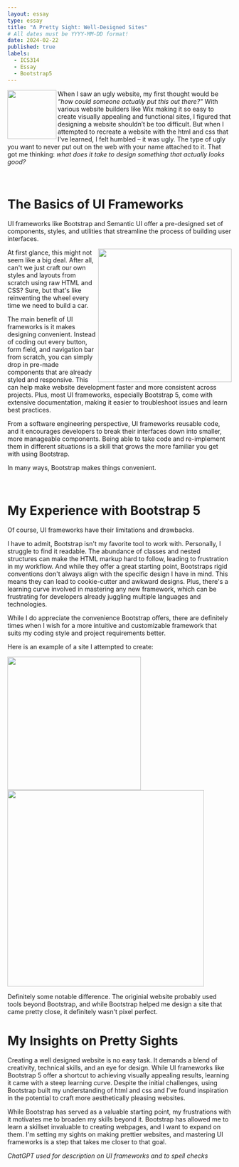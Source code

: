 ```yaml
---
layout: essay
type: essay
title: "A Pretty Sight: Well-Designed Sites"
# All dates must be YYYY-MM-DD format!
date: 2024-02-22
published: true
labels:
  - ICS314
  - Essay
  - Bootstrap5
---
```


<img align=left width=110px src="https://github.com/mvchaella/mvchaella.github.io/assets/131205465/ad127cde-d801-4ac2-8a1d-3ed3ac1c3c9d">

When I saw an ugly website, my first thought would be *“how could someone actually put this out there?"* With various website builders like Wix making it so easy to create visually appealing and functional sites, I figured that designing a website shouldn’t be too difficult.  But when I attempted to recreate a website with the html and css that I’ve learned, I felt humbled – it was ugly. The type of ugly you want to never put out on the web with your name attached to it. That got me thinking: *what does it take to design something that actually looks good?*

<br>


# The Basics of UI Frameworks

UI frameworks like Bootstrap and Semantic UI offer a pre-designed set of components, styles, and utilities that streamline the process of building user interfaces.

<img align=right width=300px src="https://github.com/mvchaella/mvchaella.github.io/assets/131205465/486c91e3-e341-46f1-8b9e-ba6b0671257b">

At first glance, this might not seem like a big deal. After all, can't we just craft our own styles and layouts from scratch using raw HTML and CSS? Sure, but that's like reinventing the wheel every time we need to build a car.

The main benefit of UI frameworks is it makes designing convenient. Instead of coding out every button, form field, and navigation bar from scratch, you can simply drop in pre-made components that are already styled and responsive. This can help make website development faster and more consistent across projects. Plus, most UI frameworks, especially Bootstrap 5, come with extensive documentation, making it easier to troubleshoot issues and learn best practices.

From a software engineering perspective, UI frameworks reusable code, and it encourages developers to break their interfaces down into smaller, more manageable components. Being able to take code and re-implement them in different situations is a skill that grows the more familiar you get with using Bootstrap.

In many ways, Bootstrap makes things convenient.


<br>

# My Experience with Bootstrap 5

Of course, UI frameworks have their limitations and drawbacks. 

I have to admit, Bootstrap isn't my favorite tool to work with. Personally, I struggle to find it readable. The abundance of classes and nested structures can make the HTML markup hard to follow, leading to frustration in my workflow. And while they offer a great starting point, Bootstraps rigid conventions don't always align with the specific design I have in mind. This means they can lead to cookie-cutter and awkward designs. Plus, there's a learning curve involved in mastering any new framework, which can be frustrating for developers already juggling multiple languages and technologies.

While I do appreciate the convenience Bootstrap offers, there are definitely times when I wish for a more intuitive and customizable framework that suits my coding style and project requirements better.

Here is an example of a site I attempted to create: 

<div class="container text-center p-4">
  <img width=300px src="https://github.com/mvchaella/mvchaella.github.io/assets/131205465/06e4cac7-1d87-417c-9a4a-42535b136679">
  <img width=442px src="https://github.com/mvchaella/mvchaella.github.io/assets/131205465/c5920aa5-3393-4378-b42b-29bb30f3b230">
</div>

Definitely some notable difference. The originial website probably used tools beyond Bootstrap, and while Bootstrap helped me design a site that came pretty close, it definitely wasn't pixel perfect.


# My Insights on Pretty Sights

Creating a well designed website is no easy task. It demands a blend of creativity, technical skills, and an eye for design. While UI frameworks like Bootstrap 5 offer a shortcut to achieving visually appealing results, learning it came with a steep learning curve. Despite the initial challenges, using Bootstrap built my understanding of html and css and I've found inspiration in the potential to craft more aesthetically pleasing websites. 

While Bootstrap has served as a valuable starting point, my frustrations with it motivates me to broaden my skills beyond it. Bootstrap has allowed me to learn a skillset invaluable to creating webpages, and I want to expand on them. I'm setting my sights on making prettier websites, and mastering UI frameworks is a step that takes me closer to that goal. 


*ChatGPT used for description on UI frameworks and to spell checks*

